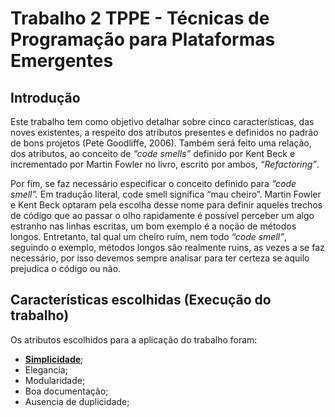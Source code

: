 # Trabalho 2 TPPE - Técnicas de Programação para Plataformas Emergentes

## Introdução

Este trabalho tem como objetivo detalhar sobre cinco características, das noves existentes, a respeito dos atributos presentes e definidos no padrão de bons projetos (Pete Goodliffe, 2006). Também será feito uma relação, dos atributos, ao conceito de *“code smells”* definido por Kent Beck e incrementado por Martin Fowler no livro, escrito por ambos, *“Refactoring”*.

Por fim, se faz necessário especificar o conceito definido para *“code smell”.* Em tradução literal, code smell significa “mau cheiro”. Martin Fowler e Kent Beck optaram pela escolha desse nome para definir aqueles trechos de código que ao passar o olho rapidamente é possível perceber um algo estranho nas linhas escritas, um bom exemplo é a noção de métodos longos. Entretanto, tal qual um cheiro ruim, nem todo *“code smell”*, seguindo o exemplo, métodos longos são realmente ruins, as vezes a se faz necessário, por isso devemos sempre analisar para ter certeza se aquilo prejudica o código ou não.

## Características escolhidas (Execução do trabalho)

Os atributos escolhidos para a aplicação do trabalho foram:

- [**Simplicidade**](./Caracteristicas/Simplicidade.md);
- Elegancia;
- Modularidade;
- Boa documentação;
- Ausencia de duplicidade;
